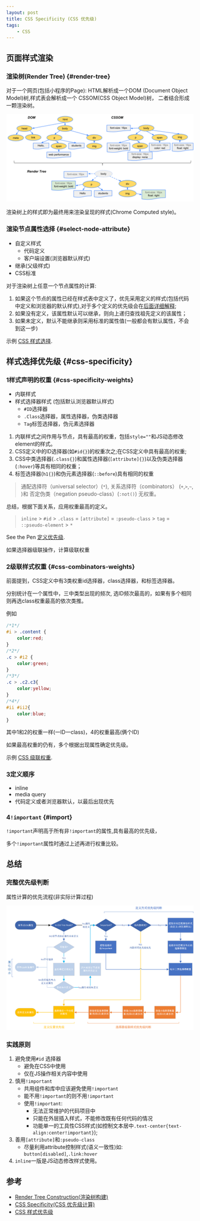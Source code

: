 ```yaml
---
layout: post
title: CSS Specificity (CSS 优先级)
tags:
    - CSS
---
```


## 页面样式渲染

### 渲染树(Render Tree)  {#render-tree}

对于一个网页(包括小程序的Page):
HTML解析成一个DOM (Document Object Model)树,样式表会解析成一个 CSSOM(CSS Object Model)树，
二者结合形成一颗渲染树。

![](/assets/img/css-specificity/render-tree-construction.png)

渲染树上的样式即为最终用来渲染呈现的样式(Chrome Computed style)。


### 渲染节点属性选择    {#select-node-attribute}

* 自定义样式
    * 代码定义
    * 客户端设置(浏览器默认样式)
* 继承(父级样式)
* CSS标准

对于渲染树上任意一个节点属性的计算:
1. 如果这个节点的属性已经在样式表中定义了，优先采用定义的样式(包括代码中定义和浏览器的默认样式),对于多个定义的优先级会在[后面详细解释](#css-specificity);
2. 如果没有定义，该属性默认可以继承，则向上递归查找祖先定义的该属性；
3. 如果未定义，默认不能继承则采用标准的属性值(一般都会有默认属性，不会到这一步)

<p data-height="265" data-theme-id="0" data-slug-hash="eQdvXv" data-default-tab="html,result" data-user="newfuture" data-pen-title="CSS 样式选择" class="codepen">示例 <a href="https://codepen.io/newfuture/pen/eQdvXv/">CSS 样式选择</a>.</p>

## 样式选择优先级  {#css-specificity}


### 1样式声明的权重  {#css-specificity-weights}

* 内联样式 
* 样式选择器样式 (包括默认浏览器默认样式)
    * `#ID`选择器
    * `.Class`选择器，属性选择器，伪类选择器
    * `Tag`标签选择器，伪元素选择器

1. 内联样式之间作用与节点，具有最高的权重，包括`style=""`和JS动态修改element的样式。
2. CSS定义中的ID选择器(如`#id{}`)的权重次之;在CSS定义中具有最高的权重;
3. CSS中类选择器(`.class{}`)和属性选择器(`[attribute]{}`)以及伪类选择器(`:hover`)等具有相同的权重；
4. 标签选择器(`h1{}`)和伪元素选择器(`::before`)具有相同的权重

>通配选择符（universal selector）(`*`), 关系选择符（combinators） (`+`,`>`,`~`,` `)和 否定伪类（negation pseudo-class）(`:not()`) 无权重。


总结，根据下面关系，应用权重最高的定义。

> `inline` > `#id` > `.class` = `[attribute]` = `:pseudo-class` > `tag` = `::pseudo-element` > `*`


<p data-height="265" data-theme-id="0" data-slug-hash="GwJabX" data-default-tab="html,result" data-user="newfuture" data-pen-title="定义优先级" class="codepen">See the Pen <a href="https://codepen.io/newfuture/pen/GwJabX/">定义优先级</a>.</p>


如果选择器级联操作，计算级联权重

### 2级联样式权重 {#css-combinators-weights}

前面提到，CSS定义中有3类权重id选择器，class选择器，和标签选择器。

分别统计在一个属性中，三中类型出现的频次, 选ID频次最高的，如果有多个相同则再选class权重最高的依次类推。

例如
```css
/*1*/
#i > .content {
    color:red;
}
/*2*/
.c > #i2 {
    color:green;
}
/*3*/
.c > .c2.c3{
    color:yellow;
} 
/*4*/
#ii #ii2{
    color:blue;
}
```
其中1和2的权重一样(一ID一class)，4的权重最高(俩个ID)

如果最高权重的仍有，多个根据出现属性确定优先级。

<p data-height="265" data-theme-id="0" data-slug-hash="dQOOdw" data-default-tab="html,result" data-user="newfuture" data-pen-title="CSS 级联权重" class="codepen">示例 <a href="https://codepen.io/newfuture/pen/dQOOdw/">CSS 级联权重</a>.</p>

### 3定义顺序 

* inline
* media query
* 代码定义或者浏览器默认，以最后出现优先
 

### 4`!important` {#import}

`!important`声明高于所有非`!important`的属性,具有最高的优先级，

多个`!important`属性时通过上述再进行权重比较。

## 总结

### 完整优先级判断

属性计算的优先流程(非实际计算过程)

![](/assets/img/css-specificity/process.png)

### 实践原则

1. 避免使用`#id` 选择器
    * 避免在CSS中使用
    * 仅在JS操作相关内容中使用
2. 慎用`!important`
    * 共用组件和库中应该避免使用`!important`
    * 能不用`!important`的则不用`!important`
    * 使用`!important`:
        * 无法正常维护的代码项目中
        * 只能在外层插入样式，不能修改既有任何代码的情况
        * 功能单一的工具性CSS样式(如控制文本居中`.text-center{text-align:center!important}`);
3. 善用`[attribute]`和`:pseudo-class`
    * 尽量利用attribute控制样式(语义一致性)如: `button[disabled]`,`.link:hover`
4. `inline`一版是JS动态修改样式使用。

## 参考

* [Render Tree Construction(渲染树构建)](https://developers.google.com/web/fundamentals/performance/critical-rendering-path/render-tree-construction)
* [CSS Specificity(CSS 优先级计算)](https://developer.mozilla.org/docs/Web/CSS/Specificity)
* [CSS 样式优先级](https://segmentfault.com/a/1190000003860309)

 <script async src="https://static.codepen.io/assets/embed/ei.js"></script>